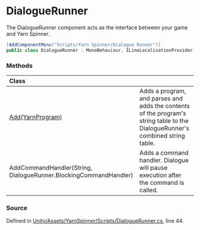 # DialogueRunner

The DialogueRunner component acts as the interface between your game and Yarn Spinner.

```csharp
[AddComponentMenu("Scripts/Yarn Spinner/Dialogue Runner")]
public class DialogueRunner : MonoBehaviour, ILineLocalisationProvider
```

### Methods

| Class |  |
| :--- | :--- |
| [Add\(YarnProgram\)](add-yarnprogram.md) | Adds a program, and parses and adds the contents of the program's string table to the DialogueRunner's combined string table. |
| AddCommandHandler\(String, DialogueRunner.BlockingCommandHandler\) | Adds a command handler. Dialogue will pause execution after the command is called. |

### Source

Defined in [Unity/Assets/YarnSpinner/Scripts/DialogueRunner.cs](https://github.com/YarnSpinnerTool/YarnSpinner/blob/develop/Unity/Assets/YarnSpinner/Scripts/DialogueRunner.cs#L44), line 44.




